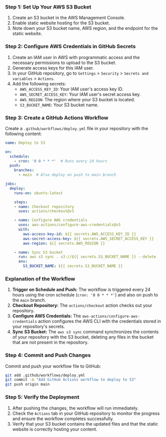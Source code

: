 

### Step 1: Set Up Your AWS S3 Bucket

1. Create an S3 bucket in the AWS Management Console.
2. Enable static website hosting for the S3 bucket.
3. Note down your S3 bucket name, AWS region, and the endpoint for the static website.

### Step 2: Configure AWS Credentials in GitHub Secrets

1. Create an IAM user in AWS with programmatic access and the necessary permissions to upload to the S3 bucket.
2. Generate access keys for this IAM user.
3. In your GitHub repository, go to `Settings` > `Security` > `Secrets and variables` > `Actions`.
4. Add the following secrets:
   - `AWS_ACCESS_KEY_ID`: Your IAM user's access key ID.
   - `AWS_SECRET_ACCESS_KEY`: Your IAM user's secret access key.
   - `AWS_REGION`: The region where your S3 bucket is located.
   - `S3_BUCKET_NAME`: Your S3 bucket name.

### Step 3: Create a GitHub Actions Workflow

Create a `.github/workflows/deploy.yml` file in your repository with the following content:

```yaml
name: Deploy to S3

on:
  schedule:
    - cron: '0 0 * * *'  # Runs every 24 hours
  push:
    branches:
      - main  # Also deploy on push to main branch

jobs:
  deploy:
    runs-on: ubuntu-latest

    steps:
    - name: Checkout repository
      uses: actions/checkout@v3

    - name: Configure AWS credentials
      uses: aws-actions/configure-aws-credentials@v3
      with:
        aws-access-key-id: ${{ secrets.AWS_ACCESS_KEY_ID }}
        aws-secret-access-key: ${{ secrets.AWS_SECRET_ACCESS_KEY }}
        aws-region: ${{ secrets.AWS_REGION }}

    - name: Sync S3 bucket
      run: aws s3 sync . s3://${{ secrets.S3_BUCKET_NAME }} --delete
      env:
        S3_BUCKET_NAME: ${{ secrets.S3_BUCKET_NAME }}
```

### Explanation of the Workflow

1. **Trigger on Schedule and Push:** The workflow is triggered every 24 hours using the cron schedule (`cron: '0 0 * * *'`) and also on push to the `main` branch.
2. **Checkout Repository:** The `actions/checkout` action checks out your repository.
3. **Configure AWS Credentials:** The `aws-actions/configure-aws-credentials` action configures the AWS CLI with the credentials stored in your repository's secrets.
4. **Sync S3 Bucket:** The `aws s3 sync` command synchronizes the contents of your repository with the S3 bucket, deleting any files in the bucket that are not present in the repository.

### Step 4: Commit and Push Changes

Commit and push your workflow file to GitHub:

```sh
git add .github/workflows/deploy.yml
git commit -m "Add GitHub Actions workflow to deploy to S3"
git push origin main
```

### Step 5: Verify the Deployment

1. After pushing the changes, the workflow will run immediately.
2. Check the `Actions` tab in your GitHub repository to monitor the progress and ensure the workflow completes successfully.
3. Verify that your S3 bucket contains the updated files and that the static website is correctly hosting your content.

